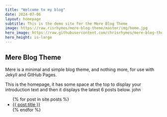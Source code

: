 ```yaml
---
title: "Welcome to my blog"
date: 2024-07-06
layout: homepage
subtitle: This is the demo site for the Mere Blog Theme
image: https://raw.risrhymes/mere-blog-theme/master/img/home.jpg
hero_image: https://raw.githubusercontent.com/chrisrhymes/mere-blog-theme/master/img/home.jpg)
hero_height: is-large
---
```


## Mere Blog Theme

Mere is a minimal and simple blog theme, and nothing more, for use with Jekyll and GitHub Pages.

This is the homepage, it has some space at the top to display your introduction text and then it displays the latest 6 posts below.
john
<ul>
  {% for post in site.posts %}
    <li>
      <a href="{{ post.url }}">{{ post.title }}</a>
    </li>
  {% endfor %}
</ul>
